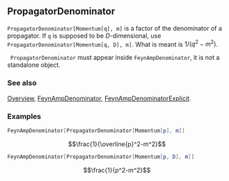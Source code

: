 ## PropagatorDenominator

`PropagatorDenominator[Momentum[q], m]`  is a factor of the denominator of a propagator. If `q` is supposed to be $D$-dimensional, use `PropagatorDenominator[Momentum[q, D], m]`. What is meant is $1/(q^2-m^2)$.

` PropagatorDenominator` must appear inside `FeynAmpDenominator`, it is not a standalone object.

### See also

[Overview](Extra/FeynCalc.md), [FeynAmpDenominator](FeynAmpDenominator.md), [FeynAmpDenominatorExplicit](FeynAmpDenominatorExplicit.md).

### Examples

```mathematica
FeynAmpDenominator[PropagatorDenominator[Momentum[p], m]]
```

$$\frac{1}{\overline{p}^2-m^2}$$

```mathematica
FeynAmpDenominator[PropagatorDenominator[Momentum[p, D], m]]
```

$$\frac{1}{p^2-m^2}$$